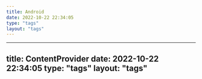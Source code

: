 ```yaml
---
title: Android
date: 2022-10-22 22:34:05
type: "tags"
layout: "tags"
---
```


---
title: ContentProvider
date: 2022-10-22 22:34:05
type: "tags"
layout: "tags"
---
